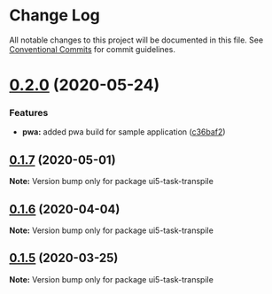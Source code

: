 # Change Log

All notable changes to this project will be documented in this file.
See [Conventional Commits](https://conventionalcommits.org) for commit guidelines.

# [0.2.0](https://github.com/petermuessig/ui5-ecosystem-showcase/compare/ui5-task-transpile@0.1.7...ui5-task-transpile@0.2.0) (2020-05-24)


### Features

* **pwa:** added pwa build for sample application ([c36baf2](https://github.com/petermuessig/ui5-ecosystem-showcase/commit/c36baf24ed93e4e3634374c7ddcd426b8818876f))





## [0.1.7](https://github.com/petermuessig/ui5-ecosystem-showcase/compare/ui5-task-transpile@0.1.6...ui5-task-transpile@0.1.7) (2020-05-01)

**Note:** Version bump only for package ui5-task-transpile





## [0.1.6](https://github.com/petermuessig/ui5-ecosystem-showcase/compare/ui5-task-transpile@0.1.5...ui5-task-transpile@0.1.6) (2020-04-04)

**Note:** Version bump only for package ui5-task-transpile





## [0.1.5](https://github.com/petermuessig/ui5-ecosystem-showcase/compare/ui5-task-transpile@0.1.4...ui5-task-transpile@0.1.5) (2020-03-25)

**Note:** Version bump only for package ui5-task-transpile
